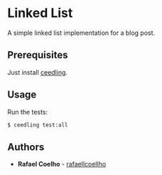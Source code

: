 # Linked List

A simple linked list implementation for a blog post.

## Prerequisites

Just install [ceedling](https://github.com/ThrowTheSwitch/Ceedling).

## Usage

Run the tests: 

```bash
$ ceedling test:all
```

## Authors

* **Rafael Coelho** - [rafaellcoellho](https://github.com/rafaellcoellho)

